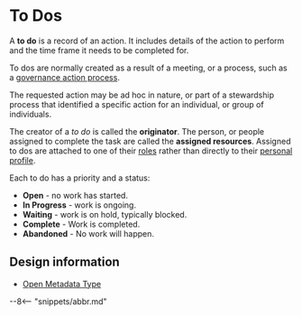 <!-- SPDX-License-Identifier: CC-BY-4.0 -->
<!-- Copyright Contributors to the ODPi Egeria project. -->

# To Dos

A **to do** is a record of an action.  It includes details of the action to perform
and the time frame it needs to be completed for.

To dos are normally created as a result of a meeting, or a process, such as a
[governance action process](/concepts/governance-action-process).

The requested action may be ad hoc in nature, or part of a stewardship
process that identified a specific action for an individual, or group of
individuals.

The creator of a *to do* is called the **originator**.
The person, or people assigned to complete the task are
called the **assigned resources**.  Assigned to dos are 
attached to one of their [roles](/concepts/personal-roles) rather than
directly to their [personal profile](egeria-docs/concepts/personal-profile).

Each to do has a priority and a status:

* **Open** - no work has started.
* **In Progress** - work is ongoing.
* **Waiting** - work is on hold, typically blocked.
* **Complete** -  Work is completed.
* **Abandoned** - No work will happen.

## Design information

* [Open Metadata Type](/types/1/0137-Actions)


--8<-- "snippets/abbr.md"